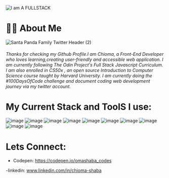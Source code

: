 
![I am  A FULLSTACK](https://user-images.githubusercontent.com/92826985/178810986-435cdb8a-1033-4ae3-91fd-a25261795984.svg)
            
       


# 👩🏽 About Me

![Santa Panda Family Twitter Header (2)](https://user-images.githubusercontent.com/92826985/139597298-bcaa0d99-8b0b-49e1-a802-d5fd7a118c5b.png)


###### Thanks for checking my Github Profile.I am Chioma, a Front-End Developer who loves learning,creating user-friendly and accessible web application. I am currently following The Odin Project's Full Stack Javascript Curriculum. I am also enrolled in CS50x , an open source Introduction to Computer Science course taught by Harvard University. I am currently doing the #100DaysOfCode challenge and document coding web development journey via  my twitter account.





# My Current Stack  and ToolS I use:
![image](https://user-images.githubusercontent.com/92826985/178813325-a224c7b8-d72e-4c9e-86f3-b6152b5879e5.png)
![image](https://user-images.githubusercontent.com/92826985/178813494-e772a3dc-372f-4074-af50-6575c3dfad57.png)
![image](https://user-images.githubusercontent.com/92826985/178813511-49cc4a3d-9225-4f74-892e-6ae7758b46b2.png)
![image](https://user-images.githubusercontent.com/92826985/178813528-a8dff863-16d8-4088-9bab-0dd02bd28c1c.png)
![image](https://user-images.githubusercontent.com/92826985/178813545-89868813-2c2a-43c3-bbea-a0314fae51cc.png)
![image](https://user-images.githubusercontent.com/92826985/178813578-23e2ce5e-cd77-4093-901d-3872abe23714.png)
![image](https://user-images.githubusercontent.com/92826985/178813595-9923e1b3-7655-46cb-8952-c19da534b362.png)
![image](https://user-images.githubusercontent.com/92826985/178813607-b407b227-63ec-43d6-b1a5-4d7da46f5159.png)
![image](https://user-images.githubusercontent.com/92826985/178813630-4930ea04-497c-4551-a2bd-a467ca18829d.png)
![image](https://user-images.githubusercontent.com/92826985/178813658-a3207ac4-52b2-4501-aec2-680a747ca091.png)





# Lets Connect:

- Codepen:  https://codepen.io/omashaba_codes
             
-linkedin:  www.linkedin.com/in/chioma-shaba 
